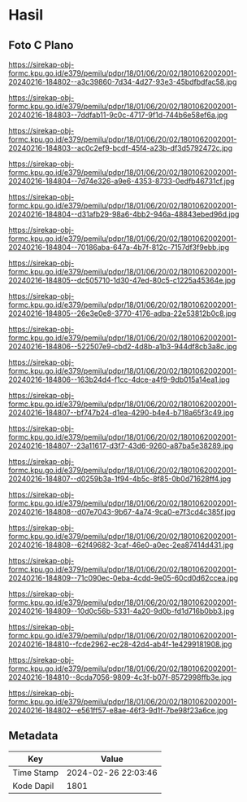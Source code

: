 # Hasil

## Foto C Plano

https://sirekap-obj-formc.kpu.go.id/e379/pemilu/pdpr/18/01/06/20/02/1801062002001-20240216-184802--a3c39860-7d34-4d27-93e3-45bdfbdfac58.jpg

https://sirekap-obj-formc.kpu.go.id/e379/pemilu/pdpr/18/01/06/20/02/1801062002001-20240216-184803--7ddfab11-9c0c-4717-9f1d-744b6e58ef6a.jpg

https://sirekap-obj-formc.kpu.go.id/e379/pemilu/pdpr/18/01/06/20/02/1801062002001-20240216-184803--ac0c2ef9-bcdf-45f4-a23b-df3d5792472c.jpg

https://sirekap-obj-formc.kpu.go.id/e379/pemilu/pdpr/18/01/06/20/02/1801062002001-20240216-184804--7d74e326-a9e6-4353-8733-0edfb46731cf.jpg

https://sirekap-obj-formc.kpu.go.id/e379/pemilu/pdpr/18/01/06/20/02/1801062002001-20240216-184804--d31afb29-98a6-4bb2-946a-48843ebed96d.jpg

https://sirekap-obj-formc.kpu.go.id/e379/pemilu/pdpr/18/01/06/20/02/1801062002001-20240216-184804--70186aba-647a-4b7f-812c-7157df3f9ebb.jpg

https://sirekap-obj-formc.kpu.go.id/e379/pemilu/pdpr/18/01/06/20/02/1801062002001-20240216-184805--dc505710-1d30-47ed-80c5-c1225a45364e.jpg

https://sirekap-obj-formc.kpu.go.id/e379/pemilu/pdpr/18/01/06/20/02/1801062002001-20240216-184805--26e3e0e8-3770-4176-adba-22e53812b0c8.jpg

https://sirekap-obj-formc.kpu.go.id/e379/pemilu/pdpr/18/01/06/20/02/1801062002001-20240216-184806--522507e9-cbd2-4d8b-a1b3-944df8cb3a8c.jpg

https://sirekap-obj-formc.kpu.go.id/e379/pemilu/pdpr/18/01/06/20/02/1801062002001-20240216-184806--163b24d4-f1cc-4dce-a4f9-9db015a14ea1.jpg

https://sirekap-obj-formc.kpu.go.id/e379/pemilu/pdpr/18/01/06/20/02/1801062002001-20240216-184807--bf747b24-d1ea-4290-b4e4-b718a65f3c49.jpg

https://sirekap-obj-formc.kpu.go.id/e379/pemilu/pdpr/18/01/06/20/02/1801062002001-20240216-184807--23a11617-d3f7-43d6-9260-a87ba5e38289.jpg

https://sirekap-obj-formc.kpu.go.id/e379/pemilu/pdpr/18/01/06/20/02/1801062002001-20240216-184807--d0259b3a-1f94-4b5c-8f85-0b0d71628ff4.jpg

https://sirekap-obj-formc.kpu.go.id/e379/pemilu/pdpr/18/01/06/20/02/1801062002001-20240216-184808--d07e7043-9b67-4a74-9ca0-e7f3cd4c385f.jpg

https://sirekap-obj-formc.kpu.go.id/e379/pemilu/pdpr/18/01/06/20/02/1801062002001-20240216-184808--62f49682-3caf-46e0-a0ec-2ea87414d431.jpg

https://sirekap-obj-formc.kpu.go.id/e379/pemilu/pdpr/18/01/06/20/02/1801062002001-20240216-184809--71c090ec-0eba-4cdd-9e05-60cd0d62ccea.jpg

https://sirekap-obj-formc.kpu.go.id/e379/pemilu/pdpr/18/01/06/20/02/1801062002001-20240216-184809--10d0c56b-5331-4a20-9d0b-fd1d716b0bb3.jpg

https://sirekap-obj-formc.kpu.go.id/e379/pemilu/pdpr/18/01/06/20/02/1801062002001-20240216-184810--fcde2962-ec28-42d4-ab4f-1e4299181908.jpg

https://sirekap-obj-formc.kpu.go.id/e379/pemilu/pdpr/18/01/06/20/02/1801062002001-20240216-184810--8cda7056-9809-4c3f-b07f-8572998ffb3e.jpg

https://sirekap-obj-formc.kpu.go.id/e379/pemilu/pdpr/18/01/06/20/02/1801062002001-20240216-184802--e561ff57-e8ae-46f3-9d1f-7be98f23a6ce.jpg


## Metadata

| Key        | Value               |
| ---------- | ------------------- |
| Time Stamp | 2024-02-26 22:03:46 |
| Kode Dapil | 1801                |



